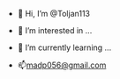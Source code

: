 - 👋 Hi, I’m @Toljan113
- 👀 I’m interested in ...
- 🌱 I’m currently learning ...

- 📫madp056@gmail.com

<!---
Toljan113/Toljan113 is a ✨ special ✨ repository because its `README.md` (this file) appears on your GitHub profile.
You can click the Preview link to take a look at your changes.
--->

